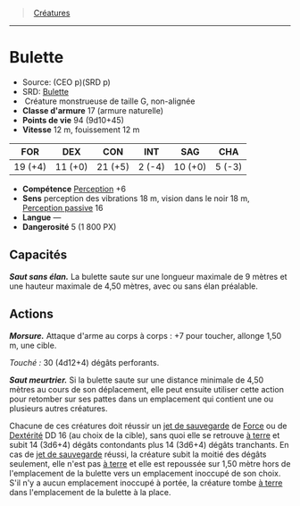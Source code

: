 ﻿---
!MonsterItem
Family: MonsterHD
Type: Créature monstrueuse
Size: G
Alignment: non-alignée
ArmorClass: 17 (armure naturelle)
HitPoints: 94 (9d10+45)
Speed: 12 m, fouissement 12 m
Strength: 19 (+4)
Dexterity: 11 (+0)
Constitution: 21 (+5)
Intelligence: ' 2 (-4)'
Wisdom: 10 (+0)
Charisma: ' 5 (-3)'
Skills: '[Perception](hd_abilities_wisdom_perception.md) +6'
Senses: perception des vibrations 18 m, vision dans le noir 18 m, [Perception passive](hd_abilities_dexterity_perception_passive.md) 16
Languages: —
Challenge: 5 (1 800 PX)
Id: monsters_hd.md#bulette
ParentLink: monsters_hd.md#créatures
Name: Bulette
ParentName: Créatures
NameLevel: 1
AltName: '[Bulette](srd_monsters_bulette.md)'
Source: (CEO p)(SRD p)
Attributes:
  Name: Bulette
  Markdown: >+
    # <!--Name-->Bulette<!--/Name-->


    - Source: <!--Source-->(CEO p)(SRD p)<!--/Source-->

    - SRD: <!--AltName-->[Bulette](srd_monsters_bulette.md)<!--/AltName-->

    -  <!--Type-->Créature monstrueuse<!--/Type--> de taille <!--Size-->G<!--/Size-->, <!--Alignment-->non-alignée<!--/Alignment-->

    - **Classe d'armure** <!--ArmorClass-->17 (armure naturelle)<!--/ArmorClass-->

    - **Points de vie** <!--HitPoints-->94 (9d10+45)<!--/HitPoints-->

    - **Vitesse** <!--Speed-->12 m, fouissement 12 m<!--/Speed-->


    |FOR|DEX|CON|INT|SAG|CHA|

    |---|---|---|---|---|---|

    |<!--Strength-->19 (+4)<!--/Strength-->|<!--Dexterity-->11 (+0)<!--/Dexterity-->|<!--Constitution-->21 (+5)<!--/Constitution-->|<!--Intelligence--> 2 (-4)<!--/Intelligence-->|<!--Wisdom-->10 (+0)<!--/Wisdom-->|<!--Charisma--> 5 (-3)<!--/Charisma-->|


    - **Compétence** <!--Skills-->[Perception](hd_abilities_wisdom_perception.md) +6<!--/Skills-->

    - **Sens** <!--Senses-->perception des vibrations 18 m, vision dans le noir 18 m, [Perception passive](hd_abilities_dexterity_perception_passive.md) 16<!--/Senses-->

    - **Langue** <!--Languages-->—<!--/Languages-->

    - **Dangerosité** <!--Challenge-->5 (1 800 PX)<!--/Challenge-->


    ## Capacités


    **_Saut sans élan._** La bulette saute sur une longueur maximale de 9 mètres et une hauteur maximale de 4,50 mètres, avec ou sans élan préalable.


    ## Actions


    **_Morsure._** Attaque d'arme au corps à corps : +7 pour toucher, allonge 1,50 m, une cible.


    _Touché :_ 30 (4d12+4) dégâts perforants.


    **_Saut meurtrier._** Si la bulette saute sur une distance minimale de 4,50 mètres au cours de son déplacement, elle peut ensuite utiliser cette action pour retomber sur ses pattes dans un emplacement qui contient une ou plusieurs autres créatures.


    Chacune de ces créatures doit réussir un [jet de sauvegarde](hd_abilities_jets_de_sauvegarde.md) de [Force](hd_abilities_strength.md) ou de [Dextérité](hd_abilities_dexterity.md) DD 16 (au choix de la cible), sans quoi elle se retrouve [à terre](hd_conditions_a_terre.md) et subit 14 (3d6+4) dégâts contondants plus 14 (3d6+4) dégâts tranchants. En cas de [jet de sauvegarde](hd_abilities_jets_de_sauvegarde.md) réussi, la créature subit la moitié des dégâts seulement, elle n'est pas [à terre](hd_conditions_a_terre.md) et elle est repoussée sur 1,50 mètre hors de l'emplacement de la bulette vers un emplacement inoccupé de son choix. S'il n'y a aucun emplacement inoccupé à portée, la créature tombe [à terre](hd_conditions_a_terre.md) dans l'emplacement de la bulette à la place.

  Source: (CEO p)(SRD p)
  AltName: '[Bulette](srd_monsters_bulette.md)'
  Type: Créature monstrueuse
  Size: G
  Alignment: non-alignée
  ArmorClass: 17 (armure naturelle)
  HitPoints: 94 (9d10+45)
  Speed: 12 m, fouissement 12 m
  Strength: 19 (+4)
  Dexterity: 11 (+0)
  Constitution: 21 (+5)
  Intelligence: ' 2 (-4)'
  Wisdom: 10 (+0)
  Charisma: ' 5 (-3)'
  Skills: '[Perception](hd_abilities_wisdom_perception.md) +6'
  Senses: perception des vibrations 18 m, vision dans le noir 18 m, [Perception passive](hd_abilities_dexterity_perception_passive.md) 16
  Languages: —
  Challenge: 5 (1 800 PX)
AttributesDictionary: >+
  Name: Bulette

  Markdown: >+

    # <!--Name-->Bulette<!--/Name-->





    - Source: <!--Source-->(CEO p)(SRD p)<!--/Source-->



    - SRD: <!--AltName-->[Bulette](srd_monsters_bulette.md)<!--/AltName-->



    -  <!--Type-->Créature monstrueuse<!--/Type--> de taille <!--Size-->G<!--/Size-->, <!--Alignment-->non-alignée<!--/Alignment-->



    - **Classe d'armure** <!--ArmorClass-->17 (armure naturelle)<!--/ArmorClass-->



    - **Points de vie** <!--HitPoints-->94 (9d10+45)<!--/HitPoints-->



    - **Vitesse** <!--Speed-->12 m, fouissement 12 m<!--/Speed-->





    |FOR|DEX|CON|INT|SAG|CHA|



    |---|---|---|---|---|---|



    |<!--Strength-->19 (+4)<!--/Strength-->|<!--Dexterity-->11 (+0)<!--/Dexterity-->|<!--Constitution-->21 (+5)<!--/Constitution-->|<!--Intelligence--> 2 (-4)<!--/Intelligence-->|<!--Wisdom-->10 (+0)<!--/Wisdom-->|<!--Charisma--> 5 (-3)<!--/Charisma-->|





    - **Compétence** <!--Skills-->[Perception](hd_abilities_wisdom_perception.md) +6<!--/Skills-->



    - **Sens** <!--Senses-->perception des vibrations 18 m, vision dans le noir 18 m, [Perception passive](hd_abilities_dexterity_perception_passive.md) 16<!--/Senses-->



    - **Langue** <!--Languages-->—<!--/Languages-->



    - **Dangerosité** <!--Challenge-->5 (1 800 PX)<!--/Challenge-->





    ## Capacités





    **_Saut sans élan._** La bulette saute sur une longueur maximale de 9 mètres et une hauteur maximale de 4,50 mètres, avec ou sans élan préalable.





    ## Actions





    **_Morsure._** Attaque d'arme au corps à corps : +7 pour toucher, allonge 1,50 m, une cible.





    _Touché :_ 30 (4d12+4) dégâts perforants.





    **_Saut meurtrier._** Si la bulette saute sur une distance minimale de 4,50 mètres au cours de son déplacement, elle peut ensuite utiliser cette action pour retomber sur ses pattes dans un emplacement qui contient une ou plusieurs autres créatures.





    Chacune de ces créatures doit réussir un [jet de sauvegarde](hd_abilities_jets_de_sauvegarde.md) de [Force](hd_abilities_strength.md) ou de [Dextérité](hd_abilities_dexterity.md) DD 16 (au choix de la cible), sans quoi elle se retrouve [à terre](hd_conditions_a_terre.md) et subit 14 (3d6+4) dégâts contondants plus 14 (3d6+4) dégâts tranchants. En cas de [jet de sauvegarde](hd_abilities_jets_de_sauvegarde.md) réussi, la créature subit la moitié des dégâts seulement, elle n'est pas [à terre](hd_conditions_a_terre.md) et elle est repoussée sur 1,50 mètre hors de l'emplacement de la bulette vers un emplacement inoccupé de son choix. S'il n'y a aucun emplacement inoccupé à portée, la créature tombe [à terre](hd_conditions_a_terre.md) dans l'emplacement de la bulette à la place.



  Source: (CEO p)(SRD p)

  AltName: '[Bulette](srd_monsters_bulette.md)'

  Type: Créature monstrueuse

  Size: G

  Alignment: non-alignée

  ArmorClass: 17 (armure naturelle)

  HitPoints: 94 (9d10+45)

  Speed: 12 m, fouissement 12 m

  Strength: 19 (+4)

  Dexterity: 11 (+0)

  Constitution: 21 (+5)

  Intelligence: ' 2 (-4)'

  Wisdom: 10 (+0)

  Charisma: ' 5 (-3)'

  Skills: '[Perception](hd_abilities_wisdom_perception.md) +6'

  Senses: perception des vibrations 18 m, vision dans le noir 18 m, [Perception passive](hd_abilities_dexterity_perception_passive.md) 16

  Languages: —

  Challenge: 5 (1 800 PX)

---
> [Créatures](hd_monsters.md)

---

# Bulette

- Source: (CEO p)(SRD p)
- SRD: [Bulette](srd_monsters_bulette.md)
-  Créature monstrueuse de taille G, non-alignée
- **Classe d'armure** 17 (armure naturelle)
- **Points de vie** 94 (9d10+45)
- **Vitesse** 12 m, fouissement 12 m

|FOR|DEX|CON|INT|SAG|CHA|
|---|---|---|---|---|---|
|19 (+4)|11 (+0)|21 (+5)| 2 (-4)|10 (+0)| 5 (-3)|

- **Compétence** [Perception](hd_abilities_wisdom_perception.md) +6
- **Sens** perception des vibrations 18 m, vision dans le noir 18 m, [Perception passive](hd_abilities_dexterity_perception_passive.md) 16
- **Langue** —
- **Dangerosité** 5 (1 800 PX)

## Capacités

**_Saut sans élan._** La bulette saute sur une longueur maximale de 9 mètres et une hauteur maximale de 4,50 mètres, avec ou sans élan préalable.

## Actions

**_Morsure._** Attaque d'arme au corps à corps : +7 pour toucher, allonge 1,50 m, une cible.

_Touché :_ 30 (4d12+4) dégâts perforants.

**_Saut meurtrier._** Si la bulette saute sur une distance minimale de 4,50 mètres au cours de son déplacement, elle peut ensuite utiliser cette action pour retomber sur ses pattes dans un emplacement qui contient une ou plusieurs autres créatures.

Chacune de ces créatures doit réussir un [jet de sauvegarde](hd_abilities_jets_de_sauvegarde.md) de [Force](hd_abilities_strength.md) ou de [Dextérité](hd_abilities_dexterity.md) DD 16 (au choix de la cible), sans quoi elle se retrouve [à terre](hd_conditions_a_terre.md) et subit 14 (3d6+4) dégâts contondants plus 14 (3d6+4) dégâts tranchants. En cas de [jet de sauvegarde](hd_abilities_jets_de_sauvegarde.md) réussi, la créature subit la moitié des dégâts seulement, elle n'est pas [à terre](hd_conditions_a_terre.md) et elle est repoussée sur 1,50 mètre hors de l'emplacement de la bulette vers un emplacement inoccupé de son choix. S'il n'y a aucun emplacement inoccupé à portée, la créature tombe [à terre](hd_conditions_a_terre.md) dans l'emplacement de la bulette à la place.

